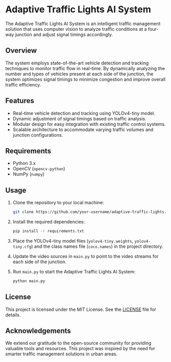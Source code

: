 # Adaptive Traffic Lights AI System

The Adaptive Traffic Lights AI System is an intelligent traffic management solution that uses computer vision to analyze traffic conditions at a four-way junction and adjust signal timings accordingly.

## Overview

The system employs state-of-the-art vehicle detection and tracking techniques to monitor traffic flow in real-time. By dynamically analyzing the number and types of vehicles present at each side of the junction, the system optimizes signal timings to minimize congestion and improve overall traffic efficiency.

## Features

- Real-time vehicle detection and tracking using YOLOv4-tiny model.
- Dynamic adjustment of signal timings based on traffic analysis.
- Modular design for easy integration with existing traffic control systems.
- Scalable architecture to accommodate varying traffic volumes and junction configurations.

## Requirements

- Python 3.x
- OpenCV (`opencv-python`)
- NumPy (`numpy`)

## Usage

1. Clone the repository to your local machine:

    ```bash
    git clone https://github.com/your-username/adaptive-traffic-lights.git
    ```

2. Install the required dependencies:

    ```bash
    pip install -r requirements.txt
    ```

3. Place the YOLOv4-tiny model files (`yolov4-tiny.weights`, `yolov4-tiny.cfg`) and the class names file (`coco.names`) in the project directory.

4. Update the video sources in `main.py` to point to the video streams for each side of the junction.

5. Run `main.py` to start the Adaptive Traffic Lights AI System:

    ```bash
    python main.py
    ```

## License

This project is licensed under the MIT License. See the [LICENSE](LICENSE) file for details.

## Acknowledgements

We extend our gratitude to the open-source community for providing valuable tools and resources. This project was inspired by the need for smarter traffic management solutions in urban areas.

